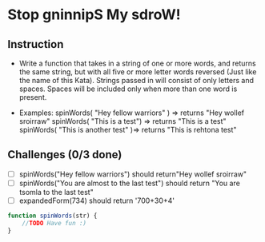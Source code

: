 # Stop gninnipS My sdroW!

## Instruction
- Write a function that takes in a string of one or more words, and returns the same string, but with all five or more letter words reversed (Just like the name of this Kata). Strings passed in will consist of only letters and spaces. Spaces will be included only when more than one word is present.

- Examples: spinWords( "Hey fellow warriors" ) => returns "Hey wollef sroirraw" spinWords( "This is a test") => returns "This is a test" spinWords( "This is another test" )=> returns "This is rehtona test"

## Challenges (0/3 done)
- [ ] spinWords("Hey fellow warriors") should return"Hey wollef sroirraw"
- [ ] spinWords("You are almost to the last test") should return "You are tsomla to the last test"
- [ ] expandedForm(734) should return '700+30+4'

```js
function spinWords(str) {
    //TODO Have fun :)
}
```
